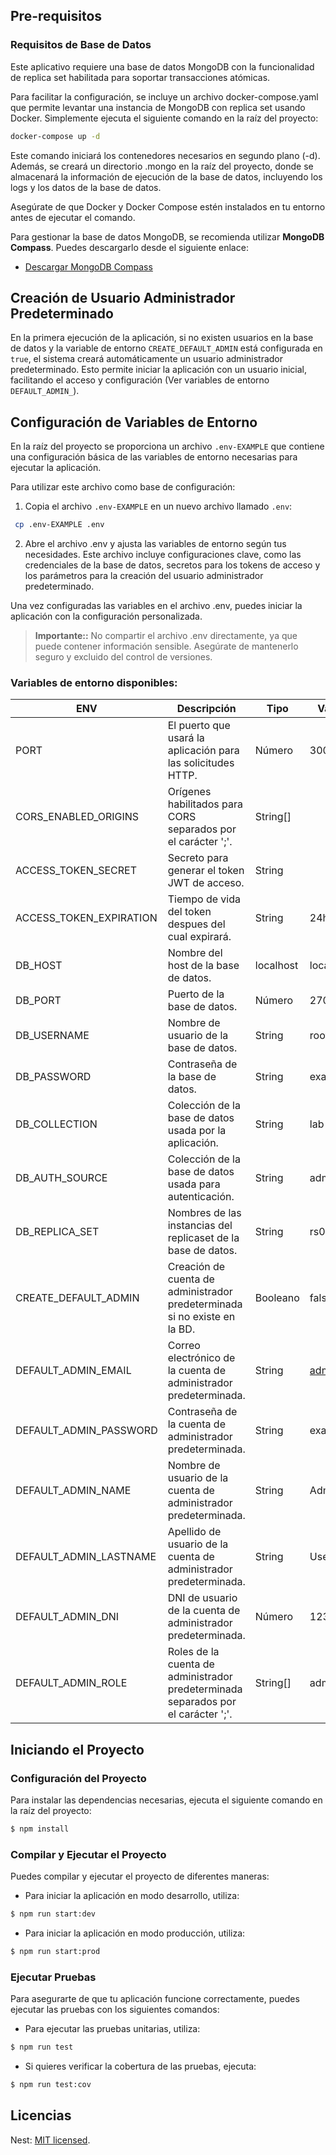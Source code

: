 ## Pre-requisitos

### Requisitos de Base de Datos
Este aplicativo requiere una base de datos MongoDB con la funcionalidad de replica set habilitada para soportar transacciones atómicas.

Para facilitar la configuración, se incluye un archivo docker-compose.yaml que permite levantar una instancia de MongoDB con replica set usando Docker. Simplemente ejecuta el siguiente comando en la raíz del proyecto:

```bash
docker-compose up -d
```

Este comando iniciará los contenedores necesarios en segundo plano (-d). Además, se creará un directorio .mongo en la raíz del proyecto, donde se almacenará la información de ejecución de la base de datos, incluyendo los logs y los datos de la base de datos.

Asegúrate de que Docker y Docker Compose estén instalados en tu entorno antes de ejecutar el comando.

Para gestionar la base de datos MongoDB, se recomienda utilizar **MongoDB Compass**. Puedes descargarlo desde el siguiente enlace:

- [Descargar MongoDB Compass](https://www.mongodb.com/try/download/compass)

## Creación de Usuario Administrador Predeterminado

En la primera ejecución de la aplicación, si no existen usuarios en la base de datos y la variable de entorno `CREATE_DEFAULT_ADMIN` está configurada en `true`, el sistema creará automáticamente un usuario administrador predeterminado. Esto permite iniciar la aplicación con un usuario inicial, facilitando el acceso y configuración (Ver variables de entorno `DEFAULT_ADMIN_`).

## Configuración de Variables de Entorno

En la raíz del proyecto se proporciona un archivo `.env-EXAMPLE` que contiene una configuración básica de las variables de entorno necesarias para ejecutar la aplicación.

Para utilizar este archivo como base de configuración:

1. Copia el archivo `.env-EXAMPLE` en un nuevo archivo llamado `.env`:
  ```bash
   cp .env-EXAMPLE .env
  ```

2. Abre el archivo .env y ajusta las variables de entorno según tus necesidades. Este archivo incluye configuraciones clave, como las credenciales de la base de datos, secretos para los tokens de acceso y los parámetros para la creación del usuario administrador predeterminado.

Una vez configuradas las variables en el archivo .env, puedes iniciar la aplicación con la configuración personalizada.

> **Importante::** No compartir el archivo .env directamente, ya que puede contener información sensible. Asegúrate de mantenerlo seguro y excluido del control de versiones.

### Variables de entorno disponibles:

| ENV                     | Descripción                                                                       | Tipo          | Valor por Defecto      |
|-------------------------|-----------------------------------------------------------------------------------|---------------|------------------------|
| PORT                    | El puerto que usará la aplicación para las solicitudes HTTP.                      | Número        | 3000                   |
| CORS_ENABLED_ORIGINS    | Orígenes habilitados para CORS separados por el carácter ';'.                     | String[]      |                        |
| ACCESS_TOKEN_SECRET     | Secreto para generar el token JWT de acceso.                                      | String        |                        |
| ACCESS_TOKEN_EXPIRATION | Tiempo de vida del token despues del cual expirará.                               | String        | 24h                    |
| DB_HOST                 | Nombre del host de la base de datos.                                              | localhost     | localhost              |
| DB_PORT                 | Puerto de la base de datos.                                                       | Número        | 27017                  |
| DB_USERNAME             | Nombre de usuario de la base de datos.                                            | String        | root                   |
| DB_PASSWORD             | Contraseña de la base de datos.                                                   | String        | example                |
| DB_COLLECTION           | Colección de la base de datos usada por la aplicación.                            | String        | lab                    |
| DB_AUTH_SOURCE          | Colección de la base de datos usada para autenticación.                           | String        | admin                  |
| DB_REPLICA_SET          | Nombres de las instancias del replicaset de la base de datos.                     | String        | rs0                    |
| CREATE_DEFAULT_ADMIN    | Creación de cuenta de administrador predeterminada si no existe en la BD.         | Booleano      | false                  |
| DEFAULT_ADMIN_EMAIL     | Correo electrónico de la cuenta de administrador predeterminada.                  | String        | admin@example.com      |
| DEFAULT_ADMIN_PASSWORD  | Contraseña de la cuenta de administrador predeterminada.                          | String        | example                |
| DEFAULT_ADMIN_NAME      | Nombre de usuario de la cuenta de administrador predeterminada.                   | String        | Admin                  |
| DEFAULT_ADMIN_LASTNAME  | Apellido de usuario de la cuenta de administrador predeterminada.                 | String        | User                   |
| DEFAULT_ADMIN_DNI       | DNI de usuario de la cuenta de administrador predeterminada.                      | Número        | 12345678               |
| DEFAULT_ADMIN_ROLE      | Roles de la cuenta de administrador predeterminada separados por el carácter ';'. | String[]      | admin;lab              |


## Iniciando el Proyecto

### Configuración del Proyecto

Para instalar las dependencias necesarias, ejecuta el siguiente comando en la raíz del proyecto:

```bash
$ npm install
```
### Compilar y Ejecutar el Proyecto

Puedes compilar y ejecutar el proyecto de diferentes maneras:

- Para iniciar la aplicación en modo desarrollo, utiliza:
```bash
$ npm run start:dev
```

- Para iniciar la aplicación en modo producción, utiliza:
```bash
$ npm run start:prod
```

### Ejecutar Pruebas
Para asegurarte de que tu aplicación funcione correctamente, puedes ejecutar las pruebas con los siguientes comandos:

- Para ejecutar las pruebas unitarias, utiliza:
```bash
$ npm run test
```

- Si quieres verificar la cobertura de las pruebas, ejecuta:
```bash
$ npm run test:cov
```

## Licencias
Nest: [MIT licensed](https://github.com/nestjs/nest/blob/master/LICENSE).
